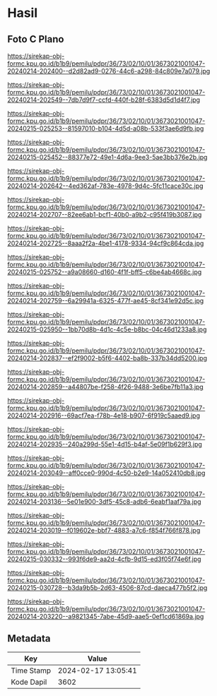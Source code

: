 # Hasil

## Foto C Plano

https://sirekap-obj-formc.kpu.go.id/b1b9/pemilu/pdpr/36/73/02/10/01/3673021001047-20240214-202400--d2d82ad9-0276-44c6-a298-84c809e7a079.jpg

https://sirekap-obj-formc.kpu.go.id/b1b9/pemilu/pdpr/36/73/02/10/01/3673021001047-20240214-202549--7db7d9f7-ccfd-440f-b28f-6383d5d1d4f7.jpg

https://sirekap-obj-formc.kpu.go.id/b1b9/pemilu/pdpr/36/73/02/10/01/3673021001047-20240215-025253--81597010-b104-4d5d-a08b-533f3ae6d9fb.jpg

https://sirekap-obj-formc.kpu.go.id/b1b9/pemilu/pdpr/36/73/02/10/01/3673021001047-20240215-025452--88377e72-49e1-4d6a-9ee3-5ae3bb376e2b.jpg

https://sirekap-obj-formc.kpu.go.id/b1b9/pemilu/pdpr/36/73/02/10/01/3673021001047-20240214-202642--4ed362af-783e-4978-9d4c-5fc11cace30c.jpg

https://sirekap-obj-formc.kpu.go.id/b1b9/pemilu/pdpr/36/73/02/10/01/3673021001047-20240214-202707--82ee6ab1-bcf1-40b0-a9b2-c95f419b3087.jpg

https://sirekap-obj-formc.kpu.go.id/b1b9/pemilu/pdpr/36/73/02/10/01/3673021001047-20240214-202725--8aaa2f2a-4be1-4178-9334-94cf9c864cda.jpg

https://sirekap-obj-formc.kpu.go.id/b1b9/pemilu/pdpr/36/73/02/10/01/3673021001047-20240215-025752--a9a08660-d160-4f1f-bff5-c6be4ab4668c.jpg

https://sirekap-obj-formc.kpu.go.id/b1b9/pemilu/pdpr/36/73/02/10/01/3673021001047-20240214-202759--6a29941a-6325-477f-ae45-8cf341e92d5c.jpg

https://sirekap-obj-formc.kpu.go.id/b1b9/pemilu/pdpr/36/73/02/10/01/3673021001047-20240215-025950--1bb70d8b-4d1c-4c5e-b8bc-04c46d1233a8.jpg

https://sirekap-obj-formc.kpu.go.id/b1b9/pemilu/pdpr/36/73/02/10/01/3673021001047-20240214-202837--ef2f9002-b5f6-4402-ba8b-337b34dd5200.jpg

https://sirekap-obj-formc.kpu.go.id/b1b9/pemilu/pdpr/36/73/02/10/01/3673021001047-20240214-202859--a44807be-f258-4f26-9488-3e6be7fb11a3.jpg

https://sirekap-obj-formc.kpu.go.id/b1b9/pemilu/pdpr/36/73/02/10/01/3673021001047-20240214-202916--69acf7ea-f78b-4e18-b907-6f919c5aaed9.jpg

https://sirekap-obj-formc.kpu.go.id/b1b9/pemilu/pdpr/36/73/02/10/01/3673021001047-20240214-202935--240a299d-55e1-4d15-b4af-5e09f1b629f3.jpg

https://sirekap-obj-formc.kpu.go.id/b1b9/pemilu/pdpr/36/73/02/10/01/3673021001047-20240214-203049--aff0cce0-990d-4c50-b2e9-14a052410db8.jpg

https://sirekap-obj-formc.kpu.go.id/b1b9/pemilu/pdpr/36/73/02/10/01/3673021001047-20240214-203136--5e01e900-3df5-45c8-adb6-6eabf1aaf79a.jpg

https://sirekap-obj-formc.kpu.go.id/b1b9/pemilu/pdpr/36/73/02/10/01/3673021001047-20240214-203019--f019602e-bbf7-4883-a7c6-f854f766f878.jpg

https://sirekap-obj-formc.kpu.go.id/b1b9/pemilu/pdpr/36/73/02/10/01/3673021001047-20240215-030332--993f6de9-aa2d-4cfb-9d15-ed3f05f74e6f.jpg

https://sirekap-obj-formc.kpu.go.id/b1b9/pemilu/pdpr/36/73/02/10/01/3673021001047-20240215-030728--b3da9b5b-2d63-4506-87cd-daeca477b5f2.jpg

https://sirekap-obj-formc.kpu.go.id/b1b9/pemilu/pdpr/36/73/02/10/01/3673021001047-20240214-203220--a9821345-7abe-45d9-aae5-0ef1cd61869a.jpg


## Metadata

| Key        | Value               |
| ---------- | ------------------- |
| Time Stamp | 2024-02-17 13:05:41 |
| Kode Dapil | 3602                |



